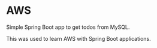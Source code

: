 # AWS
Simple Spring Boot app to get todos from MySQL.

This was used to learn AWS with Spring Boot applications.
